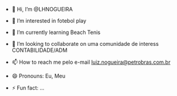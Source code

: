 - 👋 Hi, I’m @LHNOGUEIRA


- 👀 I’m interested in fotebol play
- 🌱 I’m currently learning Beach Tenis
- 💞️ I’m looking to collaborate on uma comunidade de interess CONTABILIDADE/ADM
- 📫 How to reach me pelo e-mail luiz.nogueira@petrobras.com.br
- 😄 Pronouns: Eu, Meu
- ⚡ Fun fact: ...

<!---
LHNOGUEIRA/LHNOGUEIRA is a ✨ special ✨ repository because its `README.md` (this file) appears on your GitHub profile.
You can click the Preview link to take a look at your changes.
--->
